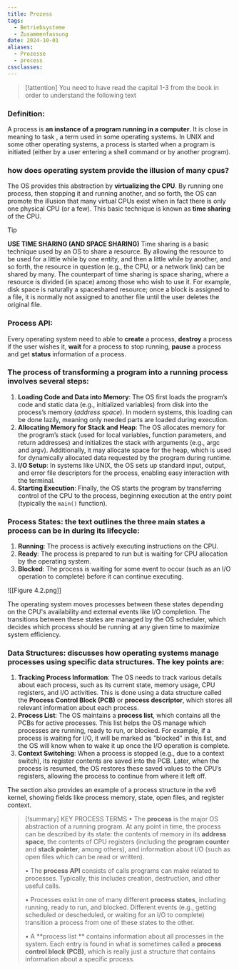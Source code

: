 ```yaml
---
title: Prozess
tags:
  - Betriebsysteme
  - Zusammenfassung
date: 2024-10-01
aliases:
  - Prozesse
  - process
cssclasses:
---
```


> [!attention]
> You need to have read the capital 1-3 from the book in order to understand the following text

### Definition: 
A process is **an instance of a program running in a computer**. It is close in meaning to task , a term used in some operating systems. In UNIX and some other operating systems, a process is started when a program is initiated (either by a user entering a shell command or by another program).

### how does operating system provide the illusion of many cpus?
The OS provides this abstraction by **virtualizing the CPU**. By running one process, then stopping it and running another, and so forth, the OS can promote the illusion that many virtual CPUs exist when in fact there is only one physical CPU (or a few). This basic technique is known as **time sharing** of the CPU.

> [!tip] 
 > **USE TIME SHARING (AND SPACE SHARING)**
> Time sharing is a basic technique used by an OS to share a resource. By allowing the resource to be used for a little while by one entity, and then a little while by another, and so forth, the resource in question (e.g., the CPU, or a network link) can be shared by many. The counterpart of time sharing is space sharing, where a resource is divided (in space) among those who wish to use it. For example, disk space is naturally a spaceshared resource; once a block is assigned to a file, it is normally not assigned to another file until the user deletes the original file.

### Process API:
Every operating system need to able to **create** a process, **destroy** a process if the user wishes it, **wait** for a process to stop running, **pause** a process and get **status** information of a process.

### The process of transforming a program into a running process involves several steps:
1. **Loading Code and Data into Memory**: The OS first loads the program’s code and static data (e.g., initialized variables) from disk into the process’s memory (*address space*). In modern systems, this loading can be done lazily, meaning only needed parts are loaded during execution.
2. **Allocating Memory for Stack and Heap**: The OS allocates memory for the program’s stack (used for local variables, function parameters, and return addresses) and initializes the stack with arguments (e.g., argc and argv). Additionally, it may allocate space for the heap, which is used for dynamically allocated data requested by the program during runtime.
3. **I/O Setup**: In systems like UNIX, the OS sets up standard input, output, and error file descriptors for the process, enabling easy interaction with the terminal.
4. **Starting Execution**: Finally, the OS starts the program by transferring control of the CPU to the process, beginning execution at the entry point (typically the `main()` function).

### **Process States**: the text outlines the three main states a process can be in during its lifecycle:
1. **Running**: The process is actively executing instructions on the CPU.
2. **Ready**: The process is prepared to run but is waiting for CPU allocation by the operating system.
3. **Blocked**: The process is waiting for some event to occur (such as an I/O operation to complete) before it can continue executing.

![[Figure 4.2.png]]

The operating system moves processes between these states depending on the CPU's availability and external events like I/O completion. The transitions between these states are managed by the OS scheduler, which decides which process should be running at any given time to maximize system efficiency.

### **Data Structures**: discusses how operating systems manage processes using specific data structures. The key points are:

1. **Tracking Process Information**: The OS needs to track various details about each process, such as its current state, memory usage, CPU registers, and I/O activities. This is done using a data structure called the **Process Control Block (PCB)** or **process descriptor**, which stores all relevant information about each process.
2. **Process List**: The OS maintains a **process list**, which contains all the PCBs for active processes. This list helps the OS manage which processes are running, ready to run, or blocked. For example, if a process is waiting for I/O, it will be marked as "blocked" in this list, and the OS will know when to wake it up once the I/O operation is complete.
3. **Context Switching**: When a process is stopped (e.g., due to a context switch), its register contents are saved into the PCB. Later, when the process is resumed, the OS restores these saved values to the CPU’s registers, allowing the process to continue from where it left off.

The section also provides an example of a process structure in the xv6 kernel, showing fields like process memory, state, open files, and register context.


> [!summary] KEY PROCESS TERMS
> • The **process** is the major OS abstraction of a running program. At any point in time, the process can be described by its state: the contents of memory in its **address space**, the contents of CPU registers (including the **program counter** and **stack pointer**, among others), and information about I/O (such as open files which can be read or written). 
> 
> • The **process API** consists of calls programs can make related to processes. Typically, this includes creation, destruction, and other useful calls. 
> 
> • Processes exist in one of many different **process states**, including running, ready to run, and blocked. Different events (e.g., getting scheduled or descheduled, or waiting for an I/O to complete) transition a process from one of these states to the other. 
> 
> • A **process list ** contains information about all processes in the system. Each entry is found in what is sometimes called a **process control block (PCB)**, which is really just a structure that contains information about a specific process.

